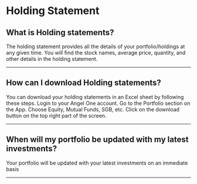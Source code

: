 # Holding Statement

## What is Holding statements?

The holding statement provides all the details of your portfolio/holdings at any given time. You will find the stock names, average price, quantity, and other details in the holding statement.

---

## How can I download Holding statements?

You can download your holding statements in an Excel sheet by following these steps.
Login to your Angel One account.
Go to the Portfolio section on the App.
Choose Equity, Mutual Funds, SGB, etc.
Click on the download button on the top right part of the screen.

---

## When will my portfolio be updated with my latest investments?

Your portfolio will be updated with your latest investments on an immediate basis

---

